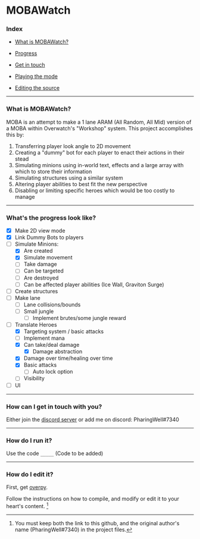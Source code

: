 # MOBAWatch

### Index

- [What is MOBAWatch?](https://github.com/pharingWell/MOBAWatch#what-is-mobawatch)

- [Progress](https://github.com/pharingWell/MOBAWatch#whats-the-progress-look-like)

- [Get in touch](https://github.com/pharingWell/MOBAWatch#how-can-i-get-in-touch-with-you)

- [Playing the mode](https://github.com/pharingWell/MOBAWatch#how-do-I-run-it)

- [Editing the source](https://github.com/pharingWell/MOBAWatch#how-do-i-edit-it)

---

### What is MOBAWatch?

  MOBA is an attempt to make a 1 lane ARAM (All Random, All Mid) version of a MOBA within Overwatch's "Workshop" system.
This project accomplishes this by:
 1. Transferring player look angle to 2D movement
 2. Creating a "dummy" bot for each player to enact their actions in their stead
 3. Simulating minions using in-world text, effects and a large array with which to store their information
 4. Simulating structures using a similar system
 5. Altering player abilities to best fit the new perspective
 6. Disabling or limiting specific heroes which would be too costly to manage

---

### What's the progress look like?

- [x] Make 2D view mode
- [x] Link Dummy Bots to players
- [ ] Simulate Minions:
  - [x] Are created
  - [x] Simulate movement
  - [ ] Take damage
  - [ ] Can be targeted
  - [ ] Are destroyed
  - [ ] Can be affected player abilities (Ice Wall, Graviton Surge)
- [ ] Create structures
- [ ] Make lane
  - [ ] Lane collisions/bounds
  - [ ] Small jungle
    - [ ] Implement brutes/some jungle reward
- [ ] Translate Heroes
  - [x] Targeting system / basic attacks
  - [ ] Implement mana
  - [x] Can take/deal damage
    - [x] Damage abstraction
  - [x] Damage over time/healing over time
  - [x] Basic attacks
     - [ ] Auto lock option 
  - [ ] Visibility
- [ ] UI

---

### How can I get in touch with you?

Either join the [discord server](https://discord.gg/R4fMq6YjSY) or add me on discord: PharingWell#7340

---

### How do I run it?


Use the code `_____` (Code to be added)

---

### How do I edit it?

  First, get [overpy](https://github.com/Zezombye/overpy).

Follow the instructions on how to compile, and modify or edit it to your heart's content. [^1]

[^1]: You must keep both the link to this github, and the original author's name (PharingWell#7340) in the project files.
